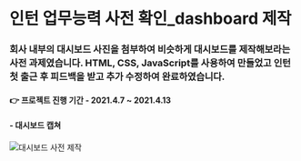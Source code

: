 # 인턴 업무능력 사전 확인_dashboard 제작
### 회사 내부의 대시보드 사진을 첨부하여 비슷하게 대시보드를 제작해보라는 사전 과제였습니다. HTML, CSS, JavaScript를 사용하여 만들었고 인턴 첫 출근 후 피드백을 받고 추가 수정하여 완료하였습니다.
#### 👉 프로젝트 진행 기간 - 2021.4.7 ~ 2021.4.13

#### - 대시보드 캡쳐
![대시보드 사전 제작](https://user-images.githubusercontent.com/60170616/122667996-e0df0300-d1f0-11eb-9ff1-1eb48e999f22.png)
